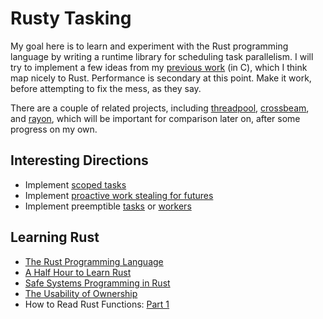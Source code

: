 # Rusty Tasking

My goal here is to learn and experiment with the Rust programming language by
writing a runtime library for scheduling task parallelism. I will try to
implement a few ideas from my [previous work][1] (in C), which I think map
nicely to Rust. Performance is secondary at this point. Make it work, before
attempting to fix the mess, as they say.

There are a couple of related projects, including [threadpool][2],
[crossbeam][3], and [rayon][4], which will be important for comparison later
on, after some progress on my own.

## Interesting Directions

- Implement [scoped tasks](src/scope.rs)
- Implement [proactive work stealing for futures][5]
- Implement preemptible [tasks][6] or [workers][7]

## Learning Rust

- [The Rust Programming Language](https://doc.rust-lang.org/book/)
- [A Half Hour to Learn Rust](https://fasterthanli.me/articles/a-half-hour-to-learn-rust)
- [Safe Systems Programming in Rust](https://iris-project.org/pdfs/2021-rustbelt-cacm-final.pdf)
- [The Usability of Ownership](https://arxiv.org/abs/2011.06171)
- How to Read Rust Functions: [Part 1](https://www.possiblerust.com/guide/how-to-read-rust-functions-part-1)

<!-- Links -->

[1]: https://github.com/aprell/tasking-2.0
[2]: https://crates.io/crates/threadpool
[3]: https://crates.io/crates/crossbeam
[4]: https://crates.io/crates/rayon
[5]: https://dl.acm.org/doi/10.1145/3293883.3295735
[6]: https://www.usenix.org/conference/atc20/presentation/boucher
[7]: https://dl.acm.org/doi/10.1145/3437801.3441610
